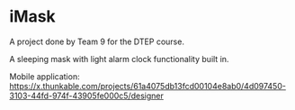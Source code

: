# iMask
A project done by Team 9 for the DTEP course.

A sleeping mask with light alarm clock functionality built in.

Mobile application: https://x.thunkable.com/projects/61a4075db13fcd00104e8ab0/4d097450-3103-44fd-974f-43905fe000c5/designer

